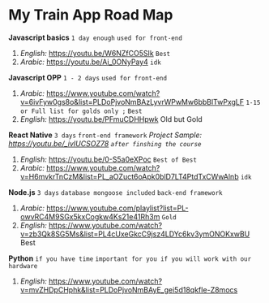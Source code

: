 # My Train App Road Map

**Javascript basics** `1 day enough` `used for front-end`
1. *English:* https://youtu.be/W6NZfCO5SIk `Best`
2. *Arabic:* https://youtu.be/Ai_0ONyPay4 `idk`

**Javascript OPP** `1 - 2 days` `used for front-end`
1. *Arabic:* https://www.youtube.com/watch?v=6ivFyw0gs8o&list=PLDoPjvoNmBAzLyvrWPwMw6bbBlTwPxgLF `1-15 or Full list for golds only ;` `Best`
2. *English:* https://youtu.be/PFmuCDHHpwk Old but Gold

**React Native** `3 days` `front-end framework`
 *Project Sample: https://youtu.be/_ivIUCSOZ78 `after finshing the course`*
1. *English:* https://youtu.be/0-S5a0eXPoc `Best of Best`
2. *Arabic:* https://www.youtube.com/watch?v=H6mvkrTnCzM&list=PL_aOZuct6oApk0blD7LT4PtdTxCWwAlnb `idk`

**Node.js** `3 days` `database mongoose included` `back-end framework`
1. *Arabic:* https://www.youtube.com/playlist?list=PL-owvRC4M9SGx5kxCogkw4Ks21e41Rh3m `Gold`
2. *English:* https://www.youtube.com/watch?v=zb3Qk8SG5Ms&list=PL4cUxeGkcC9jsz4LDYc6kv3ymONOKxwBU Best

**Python** `if you have time` `important for you if you will work with our hardware`
1. *English:* https://www.youtube.com/watch?v=mvZHDpCHphk&list=PLDoPjvoNmBAyE_gei5d18qkfIe-Z8mocs
